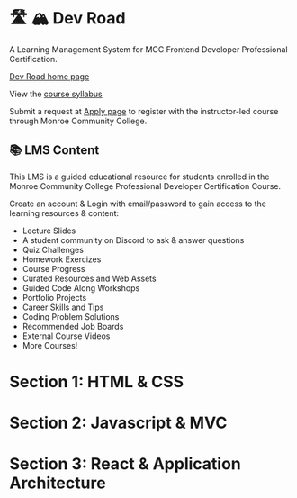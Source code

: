 # 🛣️ 🏔️ Dev Road

A Learning Management System for MCC Frontend Developer Professional Certification.

[Dev Road home page](https://dev-road.pages.dev/)

View the [course syllabus](https://dev-road.pages.dev/syllabus)

Submit a request at [Apply page](https://dev-road.pages.dev/apply) to register with the instructor-led course through Monroe Community College.

## 📚 LMS Content 

This LMS is a guided educational resource for students enrolled in the Monroe Community College Professional Developer Certification Course.

Create an account & Login with email/password to gain access to the learning resources & content:

- Lecture Slides
- A student community on Discord to ask & answer questions
- Quiz Challenges
- Homework Exercizes
- Course Progress
- Curated Resources and Web Assets
- Guided Code Along Workshops
- Portfolio Projects
- Career Skills and Tips
- Coding Problem Solutions
- Recommended Job Boards
- External Course Videos
- More Courses!

# Section 1: HTML & CSS

# Section 2: Javascript & MVC

# Section 3: React & Application Architecture
